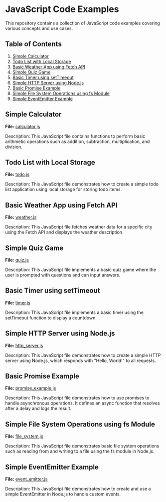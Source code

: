 
# JavaScript Code Examples

This repository contains a collection of JavaScript code examples covering various concepts and use cases.

## Table of Contents

1. [Simple Calculator](#simple-calculator)
2. [Todo List with Local Storage](#todo-list-with-local-storage)
3. [Basic Weather App using Fetch API](#basic-weather-app-using-fetch-api)
4. [Simple Quiz Game](#simple-quiz-game)
5. [Basic Timer using setTimeout](#basic-timer-using-settimeout)
6. [Simple HTTP Server using Node.js](#simple-http-server-using-nodejs)
7. [Basic Promise Example](#basic-promise-example)
8. [Simple File System Operations using fs Module](#simple-file-system-operations-using-fs-module)
9. [Simple EventEmitter Example](#simple-eventemitter-example)

## Simple Calculator

**File:** [calculator.js](calculator.js)

Description: This JavaScript file contains functions to perform basic arithmetic operations such as addition, subtraction, multiplication, and division.

## Todo List with Local Storage

**File:** [todo.js](todo.js)

Description: This JavaScript file demonstrates how to create a simple todo list application using local storage for storing todo items.

## Basic Weather App using Fetch API

**File:** [weather.js](weather.js)

Description: This JavaScript file fetches weather data for a specific city using the Fetch API and displays the weather description.

## Simple Quiz Game

**File:** [quiz.js](quiz.js)

Description: This JavaScript file implements a basic quiz game where the user is prompted with questions and can input answers.

## Basic Timer using setTimeout

**File:** [timer.js](timer.js)

Description: This JavaScript file implements a basic timer using the setTimeout function to display a countdown.

## Simple HTTP Server using Node.js

**File:** [http_server.js](http_server.js)

Description: This JavaScript file demonstrates how to create a simple HTTP server using Node.js, which responds with "Hello, World!" to all requests.

## Basic Promise Example

**File:** [promise_example.js](promise_example.js)

Description: This JavaScript file demonstrates how to use promises to handle asynchronous operations. It defines an async function that resolves after a delay and logs the result.

## Simple File System Operations using fs Module

**File:** [file_system.js](file_system.js)

Description: This JavaScript file demonstrates basic file system operations such as reading from and writing to a file using the fs module in Node.js.

## Simple EventEmitter Example

**File:** [event_emitter.js](event_emitter.js)

Description: This JavaScript file demonstrates how to create and use a simple EventEmitter in Node.js to handle custom events.


